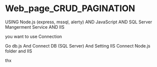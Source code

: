 # Web_page_CRUD_PAGINATION
USING Node.js (express, mssql, alerty) AND JavaScript AND SQL Server Mangerment Service AND IIS

you want to use Connection

Go db.js And Connect DB (SQL Server)
And Setting IIS
Connect Node.js folder and IIS

thx

